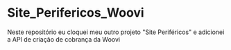 # Site_Perifericos_Woovi
 Neste repositório eu cloquei meu outro projeto "Site Periféricos" e adicionei a API de criação de cobrança da Woovi
